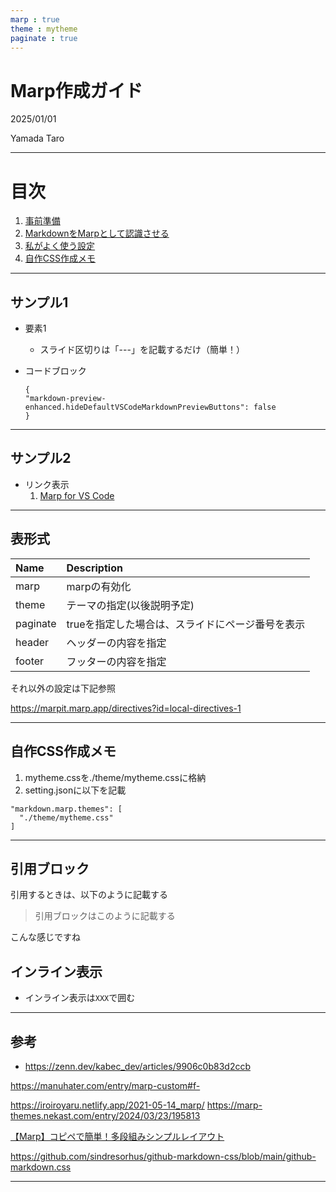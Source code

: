 ```yaml
---
marp : true
theme : mytheme
paginate : true
---
```

<!--
class: title
footer: "共通フッター"
-->

<h1>Marp作成ガイド</h1>


<p>2025/01/01</p>
<p>Yamada Taro</p>



---
<!--
class: toc
-->

<div class="flex sa">
<div>

# 目次

1. [事前準備](#事前準備)
1. [MarkdownをMarpとして認識させる](#MarkdownをMarpとして認識させる)
1. [私がよく使う設定](#私がよく使う設定)
1. [自作CSS作成メモ](#自作CSS作成メモ)

</div>

---
<!--
class: content
_footer: "これは個別のフッタです"
-->

## サンプル1

- 要素1
    - スライド区切りは「---」を記載するだけ（簡単！）

- コードブロック

    ```
    {
    "markdown-preview-enhanced.hideDefaultVSCodeMarkdownPreviewButtons": false
    }
    ```

---
<!--
class: content
header: "事前準備"
-->

## サンプル2

- リンク表示
    1. [Marp for VS Code](https://marketplace.visualstudio.com/items?itemName=marp-team.marp-vscode)

---

## 表形式

| Name | Description |
|:-|:-|
| marp | marpの有効化 |
| theme	| テーマの指定(以後説明予定) |
| paginate | trueを指定した場合は、スライドにページ番号を表示 |
| header | ヘッダーの内容を指定 |
| footer | フッターの内容を指定 |

それ以外の設定は下記参照

https://marpit.marp.app/directives?id=local-directives-1

---
## 自作CSS作成メモ

1. mytheme.cssを./theme/mytheme.cssに格納
1. setting.jsonに以下を記載

```
"markdown.marp.themes": [
  "./theme/mytheme.css"
]
```

---
<!--
math: true
-->
## 引用ブロック

引用するときは、以下のように記載する

> 引用ブロックはこのように記載する

こんな感じですね

## インライン表示

- インライン表示は`XXX`で囲む


---
## 参考

- https://zenn.dev/kabec_dev/articles/9906c0b83d2ccb

https://manuhater.com/entry/marp-custom#f-

https://iroiroyaru.netlify.app/2021-05-14_marp/
https://marp-themes.nekast.com/entry/2024/03/23/195813

[【Marp】コピペで簡単！多段組みシンプルレイアウト](https://briboo-pc.hatenablog.jp/entry/2023/11/05/%E3%80%90Marp%E3%80%91%E3%82%B3%E3%83%94%E3%83%9A%E3%81%A7%E7%B0%A1%E5%8D%98%EF%BC%81%E5%A4%9A%E6%AE%B5%E7%B5%84%E3%81%BF%E3%82%B7%E3%83%B3%E3%83%97%E3%83%AB%E3%83%AC%E3%82%A4%E3%82%A2%E3%82%A6)

https://github.com/sindresorhus/github-markdown-css/blob/main/github-markdown.css

---
